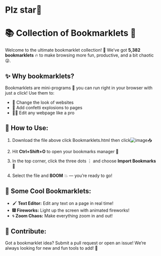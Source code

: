 # Plz star🌟
# 📚 Collection of Bookmarklets 🚀

Welcome to the ultimate bookmarklet collection! 🌟 We’ve got **5,382 bookmarklets** 🔥 to make browsing more fun, productive, and a bit chaotic 😜.

## ✨ Why bookmarklets?
Bookmarklets are mini-programs 📜 you can run right in your browser with just a click! Use them to:

- 🎨 Change the look of websites
- 🎉 Add confetti explosions to pages
- 🕵️‍♂️ Edit any webpage like a pro

## 🌈 How to Use:
1. Download the file above click Bookmarklets.html then click![image](https://github.com/user-attachments/assets/e514365e-9136-48d8-aea1-9b30445ed9dc)📥
 
 
3. Hit **Ctrl+Shift+O** to open your bookmarks manager 📑
4. In the top corner, click the three dots ⋮ and choose **Import Bookmarks** 📂
5. Select the file and **BOOM** 💥 — you’re ready to go!

## 🔧 Some Cool Bookmarklets:
- 🖌️ **Text Editor:** Edit any text on a page in real time!
- 🎆 **Fireworks:** Light up the screen with animated fireworks!
- 🌀 **Zoom Chaos:** Make everything zoom in and out!

## 🤝 Contribute:
Got a bookmarklet idea? Submit a pull request or open an issue! We’re always looking for new and fun tools to add! 🙌
